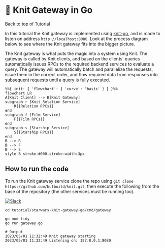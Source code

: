 # 🧶 Knit Gateway in Go

[Back to top of Tutorial]

In this tutorial the Knit gateway is implemented using [knit-go], and is made to
listen on address `http://localhost:8080`. Look at the process diagram below to
see where the Knit gateway fits into the bigger picture.

The Knit gateway is what puts the magic into a system using Knit. The gateway is
called by Knit clients, and based on the clients' queries automatically issues
RPCs to the required backend services to evaluate a query. The gateway will
automatically batch and parallelize the requests, issue them in the correct
order, and flow required data from responses into subsequent requests until a
query is fully executed.

```mermaid
%%{ init: { 'flowchart': { 'curve': 'basis' } } }%%
flowchart LR
A[Knit Client] --> B[Knit Gateway]
subgraph r [Knit Relation Service]
    R{{Relation RPCs}}
end
subgraph f [Film Service]
    F{{Film RPCs}}
end
subgraph s [Starship Service]
    S{{Starship RPCs}}
end
B --> R
B --> F
B --> S
style B stroke:#000,stroke-width:3px
```

## How to run the code
To run the Knit gateway service clone the repo using `git clone https://github.com/bufbuild/knit.git`,
then execute the following from the base of the repository (the other services must be running too).

[![Slack](https://img.shields.io/badge/If_you_need_help_talk_to_us_in_Slack-Buf-%23e01563)][badges_slack]
```
cd tutorial/starwars-knit-gateway-go/cmd/gateway

go mod tidy
go run gateway.go

# Output
2023/05/01 11:32:49 Knit gateway starting
2023/05/01 11:32:49 Listening on: 127.0.0.1:8080
```

[Back to top of Tutorial]: /tutorial
[github.com/bufbuild/knit]: https://github.com/bufbuild/knit
[knit-go]: https://github.com/bufbuild/knit-go
[badges_slack]: https://buf.build/links/slack
